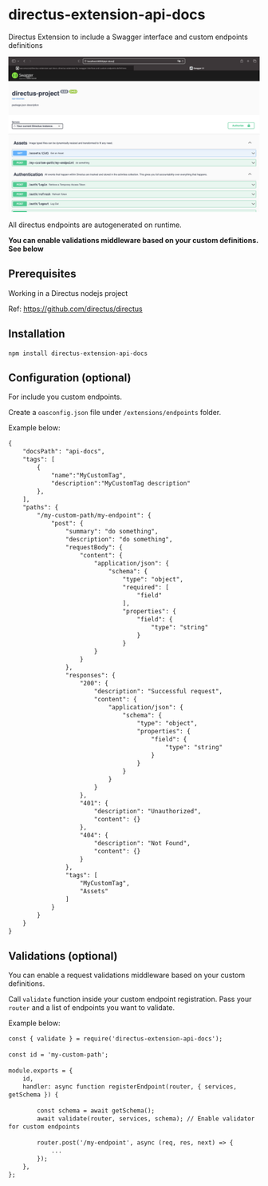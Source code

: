 # directus-extension-api-docs

Directus Extension to include a Swagger interface and custom endpoints definitions

![workspace](assets/swagger.png)

All directus endpoints are autogenerated on runtime.

**You can enable validations middleware based on your custom definitions. See below**

## Prerequisites

Working in a Directus nodejs project

Ref: https://github.com/directus/directus

## Installation

    npm install directus-extension-api-docs

## Configuration (optional)

For include you custom endpoints.

Create a `oasconfig.json` file under `/extensions/endpoints` folder.

Example below:

```
{
    "docsPath": "api-docs",
    "tags": [
        {
            "name":"MyCustomTag",
            "description":"MyCustomTag description"
        },
    ],
    "paths": {
        "/my-custom-path/my-endpoint": {
            "post": {
                "summary": "do something",
                "description": "do something",
                "requestBody": {
                    "content": {
                        "application/json": {
                            "schema": {
                                "type": "object",
                                "required": [
                                    "field"
                                ],
                                "properties": {
                                    "field": {
                                        "type": "string"
                                    }
                                }
                        }
                    }
                },
                "responses": {
                    "200": {
                        "description": "Successful request",
                        "content": {
                            "application/json": {
                                "schema": {
                                    "type": "object",
                                    "properties": {
                                        "field": {
                                            "type": "string"
                                        }
                                    }
                                }
                            }
                        }
                    },
                    "401": {
                        "description": "Unauthorized",
                        "content": {}
                    },
                    "404": {
                        "description": "Not Found",
                        "content": {}
                    }
                },
                "tags": [
                    "MyCustomTag",
                    "Assets"
                ]
            }
        }
    }
}
```

## Validations (optional)

You can enable a request validations middleware based on your custom definitions.

Call `validate` function inside your custom endpoint registration.
Pass your `router` and a list of endpoints you want to validate.

Example below:

```
const { validate } = require('directus-extension-api-docs');

const id = 'my-custom-path';

module.exports = {
    id,
    handler: async function registerEndpoint(router, { services, getSchema }) {

        const schema = await getSchema();
        await validate(router, services, schema); // Enable validator for custom endpoints

        router.post('/my-endpoint', async (req, res, next) => {
            ...
        });
    },
};
```
